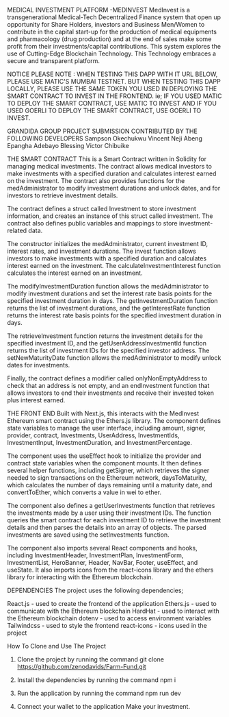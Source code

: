 MEDICAL INVESTMENT PLATFORM -MEDINVEST
MedInvest is a transgenerational Medical-Tech Decentralized Finance system that open up opportunity for Share Holders, investors and Business Men/Women to contribute in the capital start-up for the production of medical equipments and pharmacology (drug production) and at the end of sales make some profit from their investments/capital contributions. This system explores the use of Cutting-Edge Blockchain Technology. This Technology embraces a secure and transparent platform.


NOTICE
PLEASE NOTE : WHEN TESTING THIS DAPP WITH IT URL BELOW, PLEASE USE MATIC'S MUMBAI TESTNET. BUT WHEN TESTING THIS DAPP LOCALLY, PLEASE USE THE SAME TOKEN YOU USED IN DEPLOYING THE SMART CONTRACT TO INVEST IN THE FRONTEND. ie; IF YOU USED MATIC TO DEPLOY THE SMART CONTRACT, USE MATIC TO INVEST AND IF YOU USED GOERLI TO DEPLOY THE SMART CONTRACT, USE GOERLI TO INVEST.

GRANDIDA GROUP PROJECT SUBMISSION CONTRIBUTED BY THE FOLLOWING DEVELOPERS
Sampson Okechukwu
Vincent Neji
Abeng Epangha
Adebayo Blessing
Victor Chibuike

THE SMART CONTRACT
This is a Smart Contract written in Solidity for managing medical investments. The contract allows medical investors to make investments with a specified duration and calculates interest earned on the investment. The contract also provides functions for the medAdministrator to modify investment durations and unlock dates, and for investors to retrieve investment details.

The contract defines a struct called Investment to store investment information, and creates an instance of this struct called investment. The contract also defines public variables and mappings to store investment-related data.

The constructor initializes the medAdministrator, current investment ID, interest rates, and investment durations. The invest function allows investors to make investments with a specified duration and calculates interest earned on the investment. The calculateInvestmentInterest function calculates the interest earned on an investment.

The modifyInvestmentDuration function allows the medAdministrator to modify investment durations and set the interest rate basis points for the specified investment duration in days. The getInvestmentDuration function returns the list of investment durations, and the getInterestRate function returns the interest rate basis points for the specified investment duration in days.

The retrieveInvestment function returns the investment details for the specified investment ID, and the getUserAddressInvestmentId function returns the list of investment IDs for the specified investor address. The setNewMaturityDate function allows the medAdministrator to modify unlock dates for investments.

Finally, the contract defines a modifier called onlyNonEmptyAddress to check that an address is not empty, and an endInvestment function that allows investors to end their investments and receive their invested token plus interest earned.


THE FRONT END
Built with Next.js, this interacts with the MedInvest Ethereum smart contract using the Ethers.js library. The component defines state variables to manage the user interface, including amount, signer, provider, contract, Investments, UserAddress, InvestmentIds, InvestmentInput, InvestmentDuration, and InvestmentPercentage.

The component uses the useEffect hook to initialize the provider and contract state variables when the component mounts. It then defines several helper functions, including getSigner, which retrieves the signer needed to sign transactions on the Ethereum network, daysToMaturity, which calculates the number of days remaining until a maturity date, and convertToEther, which converts a value in wei to ether.

The component also defines a getUserInvestments function that retrieves the investments made by a user using their investment IDs. The function queries the smart contract for each investment ID to retrieve the investment details and then parses the details into an array of objects. The parsed investments are saved using the setInvestments function.

The component also imports several React components and hooks, including InvestmentHeader, InvestmentPlan, InvestmentForm, InvestmentList, HeroBanner, Header, NavBar, Footer, useEffect, and useState. It also imports icons from the react-icons library and the ethers library for interacting with the Ethereum blockchain.


DEPENDENCIES
The project uses the following dependencies;

React.js - used to create the frontend of the application
Ethers.js - used to communicate with the Ethereum blockchain
HardHat - used to interact with the Ethereum blockchain
dotenv - used to access environment variables
Tailwindcss - used to style the frontend
react-icons - icons used in the project


How To Clone and Use The Project
1. Clone the project by running the command
 git clone https://github.com/zenodavids/Farm-Fund.git
 
2. Install the dependencies by running the command
 npm i
 
3. Run the application by running the command
 npm run dev
 
4. Connect your wallet to the application
Make your investment.
